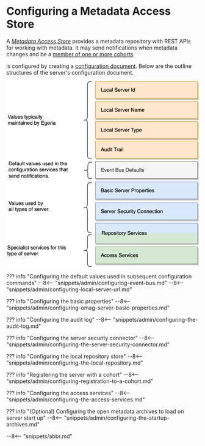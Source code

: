 <!-- SPDX-License-Identifier: CC-BY-4.0 -->
<!-- Copyright Contributors to the Egeria project 2020. -->

# Configuring a Metadata Access Store

A *[Metadata Access Store](/concepts/metadata-access-store)* provides a metadata repository with REST APIs for working with metadata.  It may send notifications when metadata changes and be a [member of one or more cohorts](/concepts/cohort-member).

is configured by creating a [configuration document](/concepts/configuration-document). Below are the outline structures of the server's configuration document.


![Configuration document for a metadata access store](metadata-access-store-config.svg)

??? info "Configuring the default values used in subsequent configuration commands"
    --8<-- "snippets/admin/configuring-event-bus.md"
    --8<-- "snippets/admin/configuring-local-server-url.md"

??? info "Configuring the basic properties"
    --8<-- "snippets/admin/configuring-omag-server-basic-properties.md"

??? info "Configuring the audit log"
    --8<-- "snippets/admin/configuring-the-audit-log.md"

??? info "Configuring the server security connector"
    --8<-- "snippets/admin/configuring-the-server-security-connector.md"

??? info "Configuring the local repository store"
    --8<-- "snippets/admin/configuring-the-local-repository.md"

??? info "Registering the server with a cohort"
    --8<-- "snippets/admin/configuring-registration-to-a-cohort.md"

??? info "Configuring the access services"
    --8<-- "snippets/admin/configuring-the-access-services.md"

??? info "(Optional) Configuring the open metadata archives to load on server start up"
    --8<-- "snippets/admin/configuring-the-startup-archives.md"

--8<-- "snippets/abbr.md"
